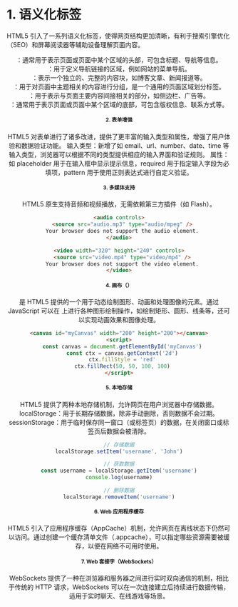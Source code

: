 # 1. 语义化标签

HTML5 引入了一系列语义化标签，使得网页结构更加清晰，有利于搜索引擎优化（SEO）和屏幕阅读器等辅助设备理解页面内容。

<header>：通常用于表示页面或页面中某个区域的头部，可包含标题、导航等信息。
<nav>：用于定义导航链接的区域，例如网站的菜单导航。
<article>：表示一个独立的、完整的内容块，如博客文章、新闻报道等。
<section>：用于对页面中主题相关的内容进行分组，是一个通用的页面区域划分标签。
<aside>：用于表示与页面主要内容间接相关的部分，如侧边栏、广告等。
<footer>：通常用于表示页面或页面中某个区域的底部，可包含版权信息、联系方式等。

# 2. 表单增强

HTML5 对表单进行了诸多改进，提供了更丰富的输入类型和属性，增强了用户体验和数据验证功能。
输入类型：新增了如 email、url、number、date、time 等输入类型，浏览器可以根据不同的类型提供相应的输入界面和验证规则。
属性：如 placeholder 用于在输入框中显示提示信息，required 用于指定输入字段为必填项，pattern 用于使用正则表达式进行自定义验证。

# 3. 多媒体支持

HTML5 原生支持音频和视频播放，无需依赖第三方插件（如 Flash）。
<audio> 标签：用于在网页中嵌入音频文件，支持多种音频格式，如 MP3、OGG 等。
<video> 标签：用于在网页中嵌入视频文件，支持多种视频格式，如 MP4、WebM 等。
示例代码：

```html
<audio controls>
  <source src="audio.mp3" type="audio/mpeg" />
  Your browser does not support the audio element.
</audio>

<video width="320" height="240" controls>
  <source src="video.mp4" type="video/mp4" />
  Your browser does not support the video element.
</video>
```

# 4. 画布（<canvas>）

<canvas> 是 HTML5 提供的一个用于动态绘制图形、动画和处理图像的元素。通过 JavaScript 可以在 <canvas> 上进行各种图形绘制操作，如绘制矩形、圆形、线条等，还可以实现动画效果和图像处理。

```html
<canvas id="myCanvas" width="200" height="200"></canvas>
<script>
  const canvas = document.getElementById('myCanvas')
  const ctx = canvas.getContext('2d')
  ctx.fillStyle = 'red'
  ctx.fillRect(50, 50, 100, 100)
</script>
```

# 5. 本地存储

HTML5 提供了两种本地存储机制，允许网页在用户浏览器中存储数据。
localStorage：用于长期存储数据，除非手动删除，否则数据不会过期。
sessionStorage：用于临时保存同一窗口（或标签页）的数据，在关闭窗口或标签页后数据会被清除。

```javascript
// 存储数据
localStorage.setItem('username', 'John')

// 获取数据
const username = localStorage.getItem('username')
console.log(username)

// 删除数据
localStorage.removeItem('username')
```

# 6. Web 应用程序缓存

HTML5 引入了应用程序缓存（AppCache）机制，允许网页在离线状态下仍然可以访问。通过创建一个缓存清单文件（.appcache），可以指定哪些资源需要被缓存，以便在网络不可用时使用。

# 7. Web 套接字（WebSockets）

WebSockets 提供了一种在浏览器和服务器之间进行实时双向通信的机制，相比于传统的 HTTP 请求，WebSockets 可以在一次连接建立后持续进行数据传输，适用于实时聊天、在线游戏等场景。
